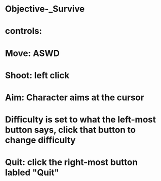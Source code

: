 # Objective-_Survive
# controls:
# Move: ASWD
# Shoot: left click
# Aim: Character aims at the cursor

# Difficulty is set to what the left-most button says, click that button to change difficulty
# Quit: click the right-most button labled "Quit"
